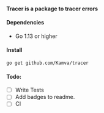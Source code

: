 #### Tracer is a package to tracer errors 

#### Dependencies
- Go 1.13 or higher

#### Install
```
go get github.com/Kamva/tracer
```

#### Todo:
- [ ] Write Tests
- [ ] Add badges to readme.
- [ ] CI 